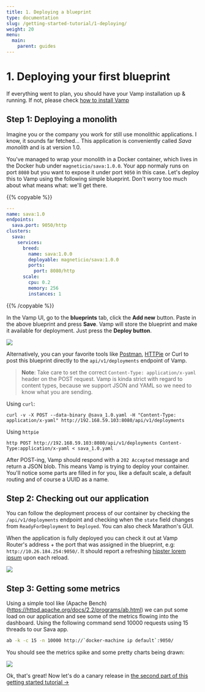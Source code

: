 ```yaml
---
title: 1. Deploying a blueprint
type: documentation
slug: /getting-started-tutorial/1-deploying/
weight: 20
menu:
  main:
    parent: guides
---
```


# 1. Deploying your first blueprint

If everything went to plan, you should have your Vamp installation up & running. If not, please check [how to install
Vamp](/getting-started/)

## Step 1: Deploying a monolith

Imagine you or the company you work for still use monolithic applications. I know, it sounds far fetched...
This application is conveniently called *Sava monolith* and is at version 1.0.  

You've managed to wrap your monolith in a Docker container, which lives in the Docker hub under `magneticio/sava:1.0.0`. Your app normaly runs on port `8080` but you want to expose it under port `9050` in this case. Let's deploy this to Vamp using the following simple blueprint. Don't worry too much about what means what: we'll get there.

{{% copyable %}}
```yaml
---
name: sava:1.0
endpoints:
  sava.port: 9050/http
clusters:
  sava:
    services:
      breed:
        name: sava:1.0.0
        deployable: magneticio/sava:1.0.0
        ports:
          port: 8080/http
      scale:
        cpu: 0.2       
        memory: 256  
        instances: 1
```
{{% /copyable %}}


In the Vamp UI, go to the **blueprints** tab, click the **Add new** button. Paste in the above blueprint and press **Save**. Vamp will store the blueprint and make it available for deployment. Just press the **Deploy button**.

![](/img/screenshots/tut1_deploy.gif)

Alternatively, you can your favorite tools like [Postman](https://www.getpostman.com/), [HTTPie](https://github.com/jakubroztocil/httpie) or Curl to post this blueprint directly to the `api/v1/deployments` endpoint of Vamp. 

>**Note**: Take care to set the correct `Content-Type: application/x-yaml` header on the POST request. Vamp is kinda
strict with regard to content types, because we support JSON and YAML so we need to know what you are sending. 

Using `curl`:

```
curl -v -X POST --data-binary @sava_1.0.yaml -H "Content-Type: application/x-yaml" http://192.168.59.103:8080/api/v1/deployments
```

Using `httpie`

```
http POST http://192.168.59.103:8080/api/v1/deployments Content-Type:application/x-yaml < sava_1.0.yaml
```

After POST-ing, Vamp should respond with a `202 Accepted` message and return a JSON blob. This means Vamp is trying to deploy your container. You'll notice some parts are filled in for you, like a default scale, a default routing and of course a UUID as a name.


## Step 2: Checking out our application

You can follow the deployment process of our container by checking the `/api/v1/deployments` endpoint and checking when the `state` field changes from `ReadyForDeployment` to `Deployed`. You can also check Marathon's GUI.

When the application is fully deployed you can check it out at Vamp Router's address + the port that was assigned in the blueprint, e.g: `http://10.26.184.254:9050/`. It should report a refreshing [hipster lorem ipsum](http://hipsterjesus.com/) upon each reload.

![](/img/screenshots/monolith1.png)

## Step 3: Getting some metrics

Using a simple tool like (Apache Bench)(https://httpd.apache.org/docs/2.2/programs/ab.html) we can put some load on our application and see some of the metrics flowing into the dashboard. Using the following command send 10000 requests using 15 threads to our Sava app.

```bash
ab -k -c 15 -n 10000 http://`docker-machine ip default`:9050/
```

You should see the metrics spike and some pretty charts being drawn:

![](/img/screenshots/tut1_metrics.png)

Ok, that's great! Now let's do a canary release in [the second part of this getting started tutorial →](/documentation/guides/getting-started-tutorial/2-canary-release/)


